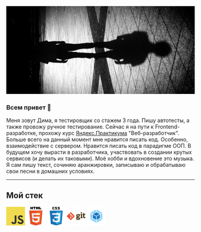 <img width="900" height="auto" src="https://github.com/Dimd1288/Dimd1288/blob/main/shadows3.jpg">

### Всем привет 👋

Меня зовут Дима, я тестировщик со стажем 3 года. Пишу автотесты, а также провожу ручное тестирование. Сейчас я на пути к Frontend-разработке, прохожу курс [Яндекс.Практикума](https://practicum.yandex.ru/) "Веб-разработчик". Больше всего на данный момент мне нравится писать код. Особенно, взаимодействие с сервером. Нравится писать код в парадигме ООП. В будущем хочу вырасти в разработчика, участвовать в создании крутых сервисов (и делать их таковыми). 
Моё хобби и вдохновение это музыка. Я сам пишу текст, сочиняю аранжировки, записываю и обрабатываю свои песни в домашних условиях. 

<hr>

## Мой стек

<div display = "inline">
<img width="50" src="https://raw.githubusercontent.com/github/explore/80688e429a7d4ef2fca1e82350fe8e3517d3494d/topics/javascript/javascript.png">
<img width="50" src="https://raw.githubusercontent.com/github/explore/80688e429a7d4ef2fca1e82350fe8e3517d3494d/topics/html/html.png">
<img width="50" src="https://raw.githubusercontent.com/github/explore/80688e429a7d4ef2fca1e82350fe8e3517d3494d/topics/css/css.png">
<img width="50" src="https://raw.githubusercontent.com/github/explore/80688e429a7d4ef2fca1e82350fe8e3517d3494d/topics/git/git.png">
<img width="50" src="https://raw.githubusercontent.com/github/explore/80688e429a7d4ef2fca1e82350fe8e3517d3494d/topics/webpack/webpack.png">  
<img width="50" src="https://raw.githubusercontent.com/github/explore/80688e429a7d4ef2fca1e82350fe8e3517d3494d/topics/java/java.png>  
</div>
<!--
**Dimd1288/Dimd1288** is a ✨ _special_ ✨ repository because its `README.md` (this file) appears on your GitHub profile.

Here are some ideas to get you started:

- 🔭 I’m currently working on ...
- 🌱 I’m currently learning ...
- 👯 I’m looking to collaborate on ...
- 🤔 I’m looking for help with ...
- 💬 Ask me about ...
- 📫 How to reach me: ...
- 😄 Pronouns: ...
- ⚡ Fun fact: ...
-->
